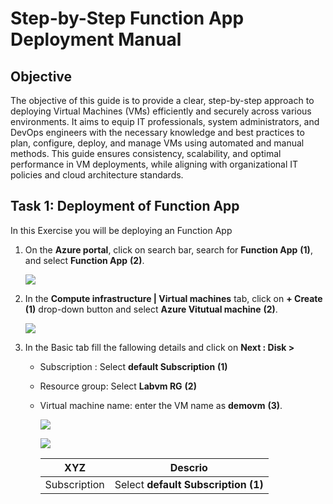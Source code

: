 # Step-by-Step Function App Deployment Manual

## Objective

The objective of this guide is to provide a clear, step-by-step approach to deploying Virtual Machines (VMs) efficiently and securely across various environments. It aims to equip IT professionals, system administrators, and DevOps engineers with the necessary knowledge and best practices to plan, configure, deploy, and manage VMs using automated and manual methods. This guide ensures consistency, scalability, and optimal performance in VM deployments, while aligning with organizational IT policies and cloud architecture standards.

## Task 1: Deployment of Function App

In this Exercise you will be deploying an Function App

1. On the **Azure portal**, click on search bar, search for **Function App** **(1)**, and select **Function App** **(2)**.

   ![](media/2025-04-22_18-42-42.png)

2. In the **Compute infrastructure | Virtual machines** tab, click on **+ Create** **(1)** drop-down button and select **Azure Vitutual machine** **(2)**.

   ![](media/2025-04-22_18-51-28.png)

3. In the Basic tab fill the fallowing details and click on **Next : Disk >**

   - Subscription : Select **default Subscription** **(1)**
   - Resource group: Select **Labvm RG** **(2)**
   - Virtual machine name: enter the VM name as **demovm** **(3)**.

      ![](media/2025-04-22_18-59-22.png)

      ![](media/2025-04-22_18-59-58.png)

      | XYZ | Descrio |
      | --- | --- |
      | Subscription | Select **default Subscription** **(1)** |
